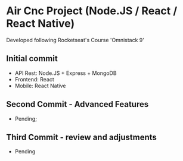 # Air Cnc Project (Node.JS / React / React Native)
Developed following Rocketseat's Course 'Omnistack 9'

## Initial commit
 - API Rest: Node.JS + Express + MongoDB
 - Frontend: React
 - Mobile: React Native

 ## Second Commit - Advanced Features
 - Pending;

 ## Third Commit - review and adjustments
 - Pending

